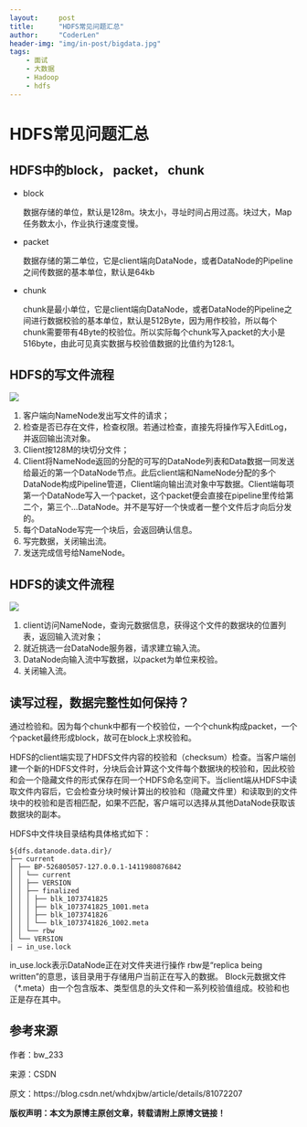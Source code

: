 ```yaml
---
layout:     post
title:      "HDFS常见问题汇总"
author:     "CoderLen"
header-img: "img/in-post/bigdata.jpg"
tags:
    - 面试
    - 大数据
    - Hadoop
    - hdfs
---
```

# HDFS常见问题汇总

## HDFS中的block， packet， chunk

- block

  数据存储的单位，默认是128m。块太小，寻址时间占用过高。块过大，Map任务数太小，作业执行速度变慢。

- packet

  数据存储的第二单位，它是client端向DataNode，或者DataNode的Pipeline之间传数据的基本单位，默认是64kb

- chunk

  chunk是最小单位，它是client端向DataNode，或者DataNode的Pipeline之间进行数据校验的基本单位，默认是512Byte，因为用作校验，所以每个chunk需要带有4Byte的校验位。所以实际每个chunk写入packet的大小是516byte，由此可见真实数据与校验值数据的比值约为128:1。



##  HDFS的写文件流程



![](https://img-blog.csdn.net/20180716221908696?watermark/2/text/aHR0cHM6Ly9ibG9nLmNzZG4ubmV0L3doZHhqYnc=/font/5a6L5L2T/fontsize/400/fill/I0JBQkFCMA==/dissolve/70)

1. 客户端向NameNode发出写文件的请求；
2. 检查是否已存在文件，检查权限。若通过检查，直接先将操作写入EditLog，并返回输出流对象。
3. Client按128M的块切分文件；
4. Client将NameNode返回的分配的可写的DataNode列表和Data数据一同发送给最近的第一个DataNode节点。此后client端和NameNode分配的多个DataNode构成Pipeline管道，Client端向输出流对象中写数据。Client端每项第一个DataNode写入一个packet，这个packet便会直接在pipeline里传给第二个，第三个...DataNode。并不是写好一个快或者一整个文件后才向后分发的。
5. 每个DataNode写完一个块后，会返回确认信息。
6. 写完数据，关闭输出流。
7. 发送完成信号给NameNode。



## HDFS的读文件流程

![](https://img-blog.csdn.net/20180716231213892?watermark/2/text/aHR0cHM6Ly9ibG9nLmNzZG4ubmV0L3doZHhqYnc=/font/5a6L5L2T/fontsize/400/fill/I0JBQkFCMA==/dissolve/70)

1. client访问NameNode，查询元数据信息，获得这个文件的数据块的位置列表，返回输入流对象；
2. 就近挑选一台DataNode服务器，请求建立输入流。
3. DataNode向输入流中写数据，以packet为单位来校验。
4. 关闭输入流。



## 读写过程，数据完整性如何保持？

通过检验和。因为每个chunk中都有一个校验位，一个个chunk构成packet，一个个packet最终形成block，故可在block上求校验和。

HDFS的client端实现了HDFS文件内容的校验和（checksum）检查。当客户端创建一个新的HDFS文件时，分块后会计算这个文件每个数据块的校验和，因此校验和会一个隐藏文件的形式保存在同一个HDFS命名空间下。当client端从HDFS中读取文件内容后，它会检查分块时候计算出的校验和（隐藏文件里）和读取到的文件块中的校验和是否相匹配，如果不匹配，客户端可以选择从其他DataNode获取该数据块的副本。

HDFS中文件块目录结构具体格式如下：

```
${dfs.datanode.data.dir}/ 
├── current 
│ ├── BP-526805057-127.0.0.1-1411980876842 
│ │ └── current 
│ │ ├── VERSION 
│ │ ├── finalized 
│ │ │ ├── blk_1073741825 
│ │ │ ├── blk_1073741825_1001.meta 
│ │ │ ├── blk_1073741826 
│ │ │ └── blk_1073741826_1002.meta 
│ │ └── rbw 
│ └── VERSION 
| — in_use.lock
```
in_use.lock表示DataNode正在对文件夹进行操作
rbw是“replica being written”的意思，该目录用于存储用户当前正在写入的数据。 
Block元数据文件（*.meta）由一个包含版本、类型信息的头文件和一系列校验值组成。校验和也正是存在其中。




## 参考来源

<p>作者：bw_233  </p>
<p>来源：CSDN </p>
<p>原文：https://blog.csdn.net/whdxjbw/article/details/81072207 </p>
<p><b>版权声明：本文为原博主原创文章，转载请附上原博文链接！</b></p>

